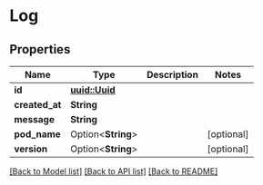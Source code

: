 # Log

## Properties

Name | Type | Description | Notes
------------ | ------------- | ------------- | -------------
**id** | [**uuid::Uuid**](uuid::Uuid.md) |  | 
**created_at** | **String** |  | 
**message** | **String** |  | 
**pod_name** | Option<**String**> |  | [optional]
**version** | Option<**String**> |  | [optional]

[[Back to Model list]](../README.md#documentation-for-models) [[Back to API list]](../README.md#documentation-for-api-endpoints) [[Back to README]](../README.md)


